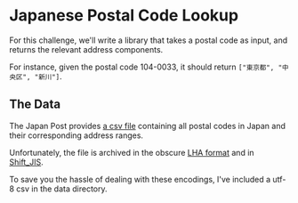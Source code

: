 # Japanese Postal Code Lookup

For this challenge, we'll write a library that takes a postal code as input, and returns the relevant address components.

For instance, given the postal code 104-0033, it should return `["東京都", "中央区", "新川"]`.

## The Data

The Japan Post provides [a csv file](http://www.post.japanpost.jp/zipcode/dl/kogaki/lzh/ken_all.lzh)  containing all postal codes in Japan and their corresponding address ranges.

Unfortunately, the file is archived in the obscure [LHA format](http://en.wikipedia.org/wiki/LHA_(file_format)) and in [Shift_JIS](http://en.wikipedia.org/wiki/Shift_JIS).

To save you the hassle of dealing with these encodings, I've included a utf-8 csv in the data directory.

